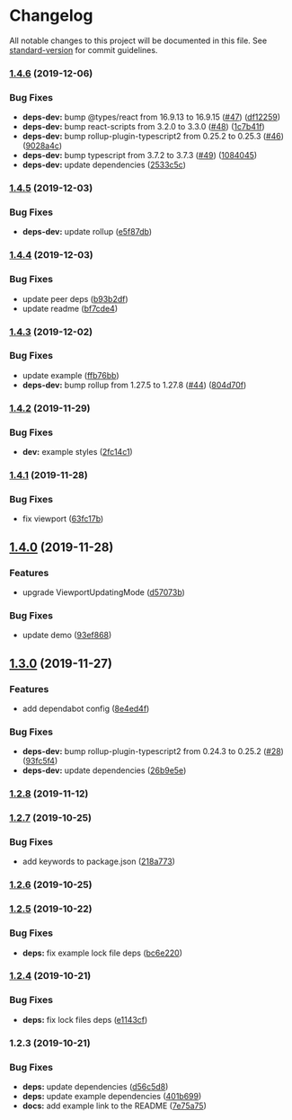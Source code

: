 # Changelog

All notable changes to this project will be documented in this file. See [standard-version](https://github.com/conventional-changelog/standard-version) for commit guidelines.

### [1.4.6](https://github.com/dqunbp/use-mapbox-gl/compare/v1.4.5...v1.4.6) (2019-12-06)


### Bug Fixes

* **deps-dev:** bump @types/react from 16.9.13 to 16.9.15 ([#47](https://github.com/dqunbp/use-mapbox-gl/issues/47)) ([df12259](https://github.com/dqunbp/use-mapbox-gl/commit/df12259da52aea71e98e9106127a8ea575e1a8d3))
* **deps-dev:** bump react-scripts from 3.2.0 to 3.3.0 ([#48](https://github.com/dqunbp/use-mapbox-gl/issues/48)) ([1c7b41f](https://github.com/dqunbp/use-mapbox-gl/commit/1c7b41f6b74708cc151a1cec03e90465f484caad))
* **deps-dev:** bump rollup-plugin-typescript2 from 0.25.2 to 0.25.3 ([#46](https://github.com/dqunbp/use-mapbox-gl/issues/46)) ([9028a4c](https://github.com/dqunbp/use-mapbox-gl/commit/9028a4cad0b7ed231494e1c239a7cd607814d0f8))
* **deps-dev:** bump typescript from 3.7.2 to 3.7.3 ([#49](https://github.com/dqunbp/use-mapbox-gl/issues/49)) ([1084045](https://github.com/dqunbp/use-mapbox-gl/commit/108404570677e54a4ee0612ace62fbae65ca9666))
* **deps-dev:** update dependencies ([2533c5c](https://github.com/dqunbp/use-mapbox-gl/commit/2533c5ce33ad56f01a5bc7c4adb44717c39602ea))

### [1.4.5](https://github.com/dqunbp/use-mapbox-gl/compare/v1.4.4...v1.4.5) (2019-12-03)


### Bug Fixes

* **deps-dev:** update rollup ([e5f87db](https://github.com/dqunbp/use-mapbox-gl/commit/e5f87dbaf0ecd7c95377d54ca3984903e134e2af))

### [1.4.4](https://github.com/dqunbp/use-mapbox-gl/compare/v1.4.3...v1.4.4) (2019-12-03)


### Bug Fixes

* update peer deps ([b93b2df](https://github.com/dqunbp/use-mapbox-gl/commit/b93b2df8a0e7db1e7e0027bef64cccafca63a43e))
* update readme ([bf7cde4](https://github.com/dqunbp/use-mapbox-gl/commit/bf7cde466990792629f24a168d5145995fb9ccd0))

### [1.4.3](https://github.com/dqunbp/use-mapbox-gl/compare/v1.4.2...v1.4.3) (2019-12-02)


### Bug Fixes

* update example ([ffb76bb](https://github.com/dqunbp/use-mapbox-gl/commit/ffb76bba1ca8ab0bafea070c81e7aba05be4b35e))
* **deps-dev:** bump rollup from 1.27.5 to 1.27.8 ([#44](https://github.com/dqunbp/use-mapbox-gl/issues/44)) ([804d70f](https://github.com/dqunbp/use-mapbox-gl/commit/804d70f3e4e7ef72d1907a69e35bb489f06bbf90))

### [1.4.2](https://github.com/dqunbp/use-mapbox-gl/compare/v1.4.1...v1.4.2) (2019-11-29)


### Bug Fixes

* **dev:** example styles ([2fc14c1](https://github.com/dqunbp/use-mapbox-gl/commit/2fc14c10272a34ed09f60b18651cea476e88e611))

### [1.4.1](https://github.com/dqunbp/use-mapbox-gl/compare/v1.4.0...v1.4.1) (2019-11-28)


### Bug Fixes

* fix viewport ([63fc17b](https://github.com/dqunbp/use-mapbox-gl/commit/63fc17b2a68ac5086f5499d815068917f83786b9))

## [1.4.0](https://github.com/dqunbp/use-mapbox-gl/compare/v1.3.0...v1.4.0) (2019-11-28)


### Features

* upgrade ViewportUpdatingMode ([d57073b](https://github.com/dqunbp/use-mapbox-gl/commit/d57073b850a4925786307c8b8f6d172552c84e73))


### Bug Fixes

* update demo ([93ef868](https://github.com/dqunbp/use-mapbox-gl/commit/93ef868ef886ba33cefb3d23733468b1d97e3fac))

## [1.3.0](https://github.com/dqunbp/use-mapbox-gl/compare/v1.2.8...v1.3.0) (2019-11-27)


### Features

* add dependabot config ([8e4ed4f](https://github.com/dqunbp/use-mapbox-gl/commit/8e4ed4f7d9dc9c5505b0e60b026b02221751ccf0))


### Bug Fixes

* **deps-dev:** bump rollup-plugin-typescript2 from 0.24.3 to 0.25.2 ([#28](https://github.com/dqunbp/use-mapbox-gl/issues/28)) ([93fc5f4](https://github.com/dqunbp/use-mapbox-gl/commit/93fc5f483982bdb27c6f11c546a5cb380fc2d364))
* **deps-dev:** update dependencies ([26b9e5e](https://github.com/dqunbp/use-mapbox-gl/commit/26b9e5e4cef82d7cbbf584533f423d4497654c10))

### [1.2.8](https://github.com/dqunbp/use-mapbox-gl/compare/v1.2.7...v1.2.8) (2019-11-12)

### [1.2.7](https://github.com/dqunbp/use-mapbox-gl/compare/v1.2.6...v1.2.7) (2019-10-25)


### Bug Fixes

* add keywords to package.json ([218a773](https://github.com/dqunbp/use-mapbox-gl/commit/218a773d9e7a4d32f1a0df1c9e9d2abaf47f3242))

### [1.2.6](https://github.com/dqunbp/use-mapbox-gl/compare/v1.2.5...v1.2.6) (2019-10-25)

### [1.2.5](https://github.com/dqunbp/use-mapbox-gl/compare/v1.2.4...v1.2.5) (2019-10-22)


### Bug Fixes

* **deps:** fix example lock file deps ([bc6e220](https://github.com/dqunbp/use-mapbox-gl/commit/bc6e22030ebe66b35d3da533fd1a3446239a0f88))

### [1.2.4](https://github.com/dqunbp/use-mapbox-gl/compare/v1.2.3...v1.2.4) (2019-10-21)


### Bug Fixes

* **deps:** fix lock files deps ([e1143cf](https://github.com/dqunbp/use-mapbox-gl/commit/e1143cf7e96f099181e3b8d8418561fac537f13a))

### 1.2.3 (2019-10-21)


### Bug Fixes

* **deps:** update dependencies ([d56c5d8](https://github.com/dqunbp/use-mapbox-gl/commit/d56c5d81d8ec3506e0d5afbd5220c9966a980e83))
* **deps:** update example dependencies ([401b699](https://github.com/dqunbp/use-mapbox-gl/commit/401b6991149368dcbada344072b8b7220a364c1a))
* **docs:** add example link to the README ([7e75a75](https://github.com/dqunbp/use-mapbox-gl/commit/7e75a756b67c9bdb851f8bc2a005851174f710f7))

